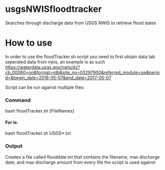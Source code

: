 # usgsNWISfloodtracker
Searches through discharge data from USGS NWIS to retrieve flood dates

<h1>How to use</h1>
In order to use the floodTracker.sh script you need to first obtain data tab seperated data from nwis, an example is as such
<a href=https://waterdata.usgs.gov/nwis/dv?cb_00060=on&format=rdb&site_no=03297900&referred_module=sw&period=&begin_date=2016-05-07&end_date=2017-05-07>https://waterdata.usgs.gov/nwis/dv?cb_00060=on&format=rdb&site_no=03297900&referred_module=sw&period=&begin_date=2016-05-07&end_date=2017-05-07</a>

Script can be run against multiple files

<h3>Command</h3>
bash floodTracker.sh [FileNames]

<h4>For ie.</h4>
bash floodTracker.sh USGS*.txt

<h3>Output</h3>
Creates a file called flooddate.txt that contains the filename, max discharge date, and max discharge amount from every file the script is used against
